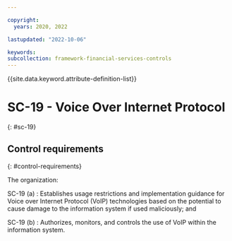 ```yaml
---

copyright:
  years: 2020, 2022

lastupdated: "2022-10-06"

keywords: 
subcollection: framework-financial-services-controls
---
```


{{site.data.keyword.attribute-definition-list}}

               
# SC-19 - Voice Over Internet Protocol
{: #sc-19}

## Control requirements
{: #control-requirements}

The organization:

SC-19 (a)
    : Establishes usage restrictions and implementation guidance for Voice over Internet Protocol (VoIP) technologies based on the potential to cause damage to the information system if used maliciously; and

SC-19 (b)
    : Authorizes, monitors, and controls the use of VoIP within the information system.





